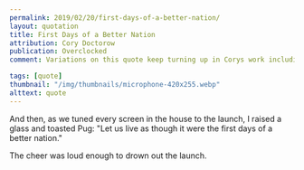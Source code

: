 ```yaml
---
permalink: 2019/02/20/first-days-of-a-better-nation/
layout: quotation
title: First Days of a Better Nation
attribution: Cory Doctorow
publication: Overclocked
comment: Variations on this quote keep turning up in Corys work including Walkaway

tags: [quote]
thumbnail: "/img/thumbnails/microphone-420x255.webp"
alttext: quote
---
```


And then, as we tuned every screen in the house to the launch, I raised a glass and toasted Pug:
"Let us live as though it were the first days of a better nation."

The cheer was loud enough to drown out the launch.
